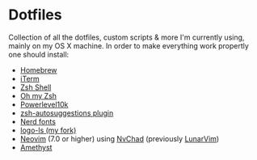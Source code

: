 # Dotfiles

Collection of all the dotfiles, custom scripts & more I'm currently using, mainly on my OS X machine. 
In order to make everything work propertly one should install: 

- [Homebrew](https://brew.sh/index_it)
- [iTerm](https://iterm2.com/)
- [Zsh Shell](https://github.com/zsh-users/zsh)
- [Oh my Zsh](https://github.com/ohmyzsh/ohmyzsh)
- [Powerlevel10k](https://github.com/romkatv/powerlevel10k)
- [zsh-autosuggestions plugin](https://github.com/zsh-users/zsh-autosuggestions)
- [Nerd fonts](https://github.com/ryanoasis/nerd-fonts)
- [logo-ls (my fork)](https://github.com/canta2899/logo-ls)
- [Neovim](https://neovim.io/) (7.0 or higher) using  [NvChad](https://github.com/NvChad/NvChad) (previously [LunarVim](https://github.com/LunarVim/LunarVim))
- [Amethyst](https://ianyh.com/amethyst/)

